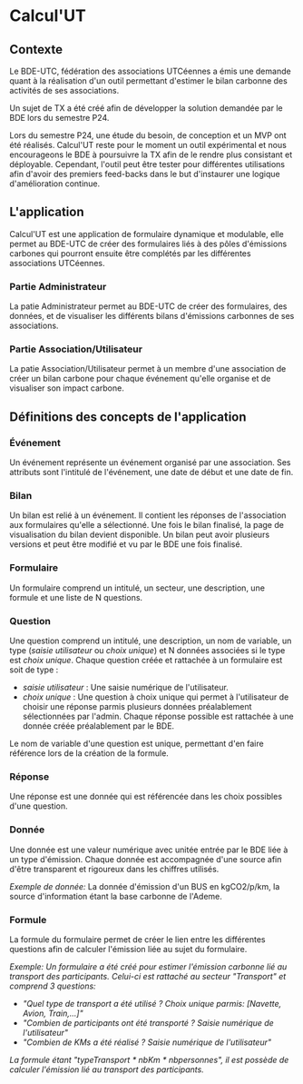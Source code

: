 # Calcul'UT

## Contexte

Le BDE-UTC, fédération des associations UTCéennes a émis une demande quant à la réalisation d'un outil permettant d'estimer le bilan carbonne des activités de ses associations.

Un sujet de TX a été créé afin de développer la solution demandée par le BDE lors du semestre P24.

Lors du semestre P24, une étude du besoin, de conception et un MVP ont été réalisés. Calcul'UT reste pour le moment un outil expérimental et nous encourageons le BDE à poursuivre la TX afin de le rendre plus consistant et déployable. Cependant, l'outil peut être tester pour différentes utilisations afin d'avoir des premiers feed-backs dans le but d'instaurer une logique d'amélioration continue.

## L'application

Calcul'UT est une application de formulaire dynamique et modulable, elle permet au BDE-UTC de créer des formulaires liés à des pôles d'émissions carbones qui pourront ensuite être complétés par les différentes associations UTCéennes.

### Partie Administrateur

La patie Administrateur permet au BDE-UTC de créer des formulaires, des données, et de visualiser les différents bilans d'émissions carbonnes de ses associations.

### Partie Association/Utilisateur

La patie Association/Utilisateur permet à un membre d'une association de créer un bilan carbone pour chaque événement qu'elle organise et de visualiser son impact carbone.

## Définitions des concepts de l'application

### Événement

Un événement représente un événement organisé par une association. Ses attributs sont l'intitulé de l'événement, une date de début et une date de fin.

### Bilan

Un bilan est relié à un événement. Il contient les réponses de l'association aux formulaires qu'elle a sélectionné. Une fois le bilan finalisé, la page de visualisation du bilan devient disponible. Un bilan peut avoir plusieurs versions et peut être modifié et vu par le BDE une fois finalisé.

### Formulaire

Un formulaire comprend un intitulé, un secteur, une description, une formule et une liste de N questions.

### Question

Une question comprend un intitulé, une description, un nom de variable, un type (_saisie utilisateur_ ou _choix unique_) et N données associées si le type est _choix unique_. Chaque question créée et rattachée à un formulaire est soit de type :

- _saisie utilisateur_ : Une saisie numérique de l'utilisateur.
- _choix unique_ : Une question à choix unique qui permet à l'utilisateur de choisir une réponse parmis plusieurs données préalablement sélectionnées par l'admin. Chaque réponse possible est rattachée à une donnée créée préalablement par le BDE.

Le nom de variable d'une question est unique, permettant d'en faire référence lors de la création de la formule.

### Réponse

Une réponse est une donnée qui est référencée dans les choix possibles d'une question.

### Donnée

Une donnée est une valeur numérique avec unitée entrée par le BDE liée à un type d'émission. Chaque donnée est accompagnée d'une source afin d'être transparent et rigoureux dans les chiffres utilisés.

_Exemple de donnée:_ La donnée d'émission d'un BUS en kgCO2/p/km, la source d'information étant la base carbonne de l'Ademe.

### Formule

La formule du formulaire permet de créer le lien entre les différentes questions afin de calculer l'émission liée au sujet du formulaire.

_Exemple: Un formulaire a été créé pour estimer l'émission carbonne lié au transport des participants. Celui-ci est rattaché au secteur "Transport" et comprend 3 questions:_

- _"Quel type de transport a été utilisé ? Choix unique parmis: [Navette, Avion, Train,...]"_
- _"Combien de participants ont été transporté ? Saisie numérique de l'utilisateur"_
- _"Combien de KMs a été réalisé ? Saisie numérique de l'utilisateur"_

_La formule étant "typeTransport * nbKm * nbpersonnes", il est possède de calculer l'émission lié au transport des participants._

